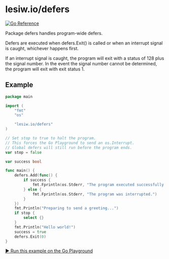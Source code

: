 # lesiw.io/defers

[![Go Reference](https://pkg.go.dev/badge/lesiw.io/defers.svg)](https://pkg.go.dev/lesiw.io/defers)

Package defers handles program-wide defers.

Defers are executed when defers.Exit() is called or when an interrupt signal is
caught, whichever happens first.

If an interrupt signal is caught, the program will exit with a status of 128
plus the signal number. In the event the signal number cannot be determined, the
program will exit with exit status 1.

## Example

```go
package main

import (
    "fmt"
    "os"

    "lesiw.io/defers"
)

// Set stop to true to halt the program.
// This forces the Go Playground to send an os.Interrupt.
// Global defers will still run before the program ends.
var stop = false

var success bool

func main() {
    defers.Add(func() {
        if success {
            fmt.Fprintln(os.Stderr, "The program executed successfully.")
        } else {
            fmt.Fprintln(os.Stderr, "The program was interrupted.")
        }
    })
    fmt.Println("Preparing to send a greeting...")
    if stop {
        select {}
    }
    fmt.Println("Hello world!")
    success = true
    defers.Exit(0)
}
```

[▶️ Run this example on the Go Playground](https://go.dev/play/p/amY5VkD51QF)
